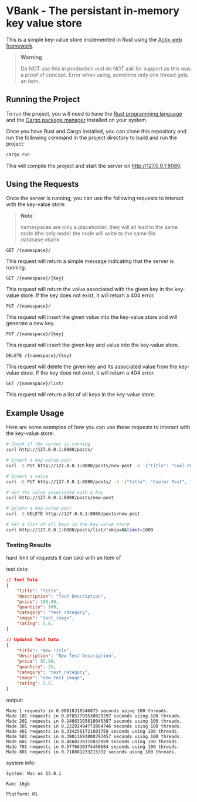 # VBank - The persistant in-memory key value store

This is a simple key-value store implemented in Rust using the [Actix web framework](https://actix.rs).
> **Warning**
>
> Do NOT use this in production and do NOT ask for support as this was a proof of concept.
> Error when using, sometime only one thread gets an item.

## Running the Project
To run the project, you will need to have the [Rust programming language](https://www.rust-lang.org/) and the [Cargo package manager](https://doc.rust-lang.org/cargo/) installed on your system.

Once you have Rust and Cargo installed, you can clone this repository and run the following command in the project directory to build and run the project:

```bash
cargo run
```
This will compile the project and start the server on http://127.0.0.1:8080.

## Using the Requests
Once the server is running, you can use the following requests to interact with the key-value store:

> **Note**
>
> namespaces are only a placeholder, they will all lead to the same node (the only node)
> the node will write to the same file database.vbank


`GET /{namespace}/`

This request will return a simple message indicating that the server is running.

`GET /{namespace}/{key}`

This request will return the value associated with the given key in the key-value store. If the key does not exist, it will return a 404 error.

`PUT /{namespace}/`

This request will insert the given value into the key-value store and will generate a new key.

`PUT /{namespace}/{key}`

This request will insert the given key and value into the key-value store.

`DELETE /{namespace}/{key}`

This request will delete the given key and its associated value from the key-value store. If the key does not exist, it will return a 404 error.

`GET /{namespace}/list/`

This request will return a list of all keys in the key-value store.

## Example Usage
Here are some examples of how you can use these requests to interact with the key-value store:


```bash
# Check if the server is running
curl http://127.0.0.1:8080/posts/

# Insert a key-value pair
curl -X PUT http://127.0.0.1:8080/posts/new-post -d '{"title": "Cool Post", "content": "my cool post"}' -H "Content-Type: application/json"

# Insert a value
curl -X PUT http://127.0.0.1:8080/posts/ -d '{"title": "Cooler Post", "content": "my cooler post"}' -H "Content-Type: application/json"

# Get the value associated with a key
curl http://127.0.0.1:8080/posts/new-post

# Delete a key-value pair
curl -X DELETE http://127.0.0.1:8080/posts/new-post

# Get a list of all keys in the key-value store
curl http://127.0.0.1:8080/posts/list/?skip=0&limit=1000
```


### Testing Results

hard limit of requests it can take with an item of

test data:
```json
// Test Data
{
    "title": "Title",
    "description": "Test Description",
    "price": 100.00,
    "quantity": 100,
    "category": "test_category",
    "image": "test_image",
    "rating": 5.0,
}

// Updated Test Data
{
    "title": "New Title",
    "description": "New Test Description",
    "price": 95.99,
    "quantity": 25,
    "category": "test_category",
    "image": "new_test_image",
    "rating": 5.5,
}
```

output:
```
Made 1 requests in 0.00018310546875 seconds using 100 threads.
Made 101 requests in 0.07857799530029297 seconds using 100 threads.
Made 201 requests in 0.14663195610046387 seconds using 100 threads.
Made 301 requests in 0.22292494773864746 seconds using 100 threads.
Made 401 requests in 0.3342561721801758 seconds using 100 threads.
Made 501 requests in 0.39011693000793457 seconds using 100 threads.
Made 601 requests in 0.4560239315032959 seconds using 100 threads.
Made 701 requests in 0.5776610374450684 seconds using 100 threads.
Made 801 requests in 0.710881233215332 seconds using 100 threads.
```

system info:
```
System: Mac os 13.0.1

Ram: 16gb

Platform: M1
```